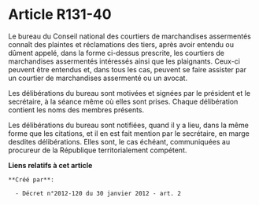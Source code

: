 # Article R131-40

Le bureau du Conseil national des courtiers de marchandises assermentés connaît des plaintes et réclamations des tiers, après
avoir entendu ou dûment appelé, dans la forme ci-dessus prescrite, les courtiers de marchandises assermentés intéressés ainsi
que les plaignants. Ceux-ci peuvent être entendus et, dans tous les cas, peuvent se faire assister par un courtier de
marchandises assermenté ou un avocat. 

Les délibérations du bureau sont motivées et signées par le président et le secrétaire, à la séance même où elles sont
prises. Chaque délibération contient les noms des membres présents. 

Les délibérations du bureau sont notifiées, quand il y a lieu, dans la même forme que les citations, et il en est fait
mention par le secrétaire, en marge desdites délibérations. Elles sont, le cas échéant, communiquées au procureur de la
République territorialement compétent.

**Liens relatifs à cet article**

	**Créé par**:

	  - Décret n°2012-120 du 30 janvier 2012 - art. 2
